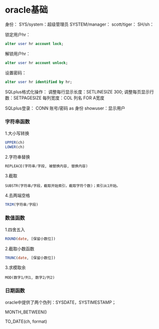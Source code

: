 # oracle基础

身份：
SYS/system：超级管理员
SYSTEM/manager：
scott/tiger：
SH/sh：


锁定用户hr：

```sql
alter user hr account lock;
```

解锁用户hr：

```sql
alter user hr account unlock;
```

设置密码：

```sql
alter user hr identified by hr;
```

SQLplus格式化操作：
调整每行显示长度：SETLINESIZE 300;
调整每页显示行数：SETPAGESIZE 
每列宽度：COL 列名 FOR A宽度

SQLplus登录：
CONN 账号/密码 as 身份
showuser：显示用户

### 字符串函数

1.大小写转换

```sql
UPPER(ch)
LOWER(ch)
```

2.字符串替换

```sql
REPLEACE(字符串/字段, 被替换内容, 替换内容)
```

3.截取

```
SUBSTR(字符串/字段，截取开始索引，截取字符个数)；索引从1开始。
```

4.去两端空格

```sql
TRIM(字符串/字段)
```

### 数值函数

1.四舍五入

```sql
ROUND(date, [保留小数位])
```

2.截取小数函数

```sql
TRUNC(date, [保留小数位])
```

3.求模取余

```
MOD(数字1/列1, 数字2/列2)
```

### 日期函数

oracle中提供了两个伪列：SYSDATE，SYSTIMESTAMP；

MONTH_BETWEEN()

TO_DATE(ch, format)









